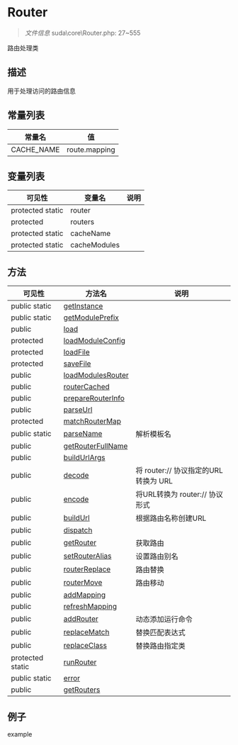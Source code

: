 #  Router 

> *文件信息* suda\core\Router.php: 27~555


路由处理类


## 描述



用于处理访问的路由信息
## 常量列表
| 常量名  |  值|
|--------|----|
|CACHE_NAME | route.mapping | 


## 变量列表
| 可见性 |  变量名   | 说明 |
|--------|----|------|
| protected  static  | router | | 
| protected    | routers | | 
| protected  static  | cacheName | | 
| protected  static  | cacheModules | | 

## 方法

| 可见性 | 方法名 | 说明 |
|--------|-------|------|
|  public  static|[getInstance](Router/getInstance.md) |  |
|  public  static|[getModulePrefix](Router/getModulePrefix.md) |  |
|  public  |[load](Router/load.md) |  |
|  protected  |[loadModuleConfig](Router/loadModuleConfig.md) |  |
|  protected  |[loadFile](Router/loadFile.md) |  |
|  protected  |[saveFile](Router/saveFile.md) |  |
|  public  |[loadModulesRouter](Router/loadModulesRouter.md) |  |
|  public  |[routerCached](Router/routerCached.md) |  |
|  public  |[prepareRouterInfo](Router/prepareRouterInfo.md) |  |
|  public  |[parseUrl](Router/parseUrl.md) |  |
|  protected  |[matchRouterMap](Router/matchRouterMap.md) |  |
|  public  static|[parseName](Router/parseName.md) | 解析模板名 |
|  public  |[getRouterFullName](Router/getRouterFullName.md) |  |
|  public  |[buildUrlArgs](Router/buildUrlArgs.md) |  |
|  public  |[decode](Router/decode.md) | 将 router:// 协议指定的URL转换为 URL |
|  public  |[encode](Router/encode.md) | 将URL转换为 router:// 协议形式 |
|  public  |[buildUrl](Router/buildUrl.md) | 根据路由名称创建URL |
|  public  |[dispatch](Router/dispatch.md) |  |
|  public  |[getRouter](Router/getRouter.md) | 获取路由 |
|  public  |[setRouterAlias](Router/setRouterAlias.md) | 设置路由别名 |
|  public  |[routerReplace](Router/routerReplace.md) | 路由替换 |
|  public  |[routerMove](Router/routerMove.md) | 路由移动 |
|  public  |[addMapping](Router/addMapping.md) |  |
|  public  |[refreshMapping](Router/refreshMapping.md) |  |
|  public  |[addRouter](Router/addRouter.md) | 动态添加运行命令 |
|  public  |[replaceMatch](Router/replaceMatch.md) | 替换匹配表达式 |
|  public  |[replaceClass](Router/replaceClass.md) | 替换路由指定类 |
|  protected  static|[runRouter](Router/runRouter.md) |  |
|  public  static|[error](Router/error.md) |  |
|  public  |[getRouters](Router/getRouters.md) |  |
 

## 例子

example